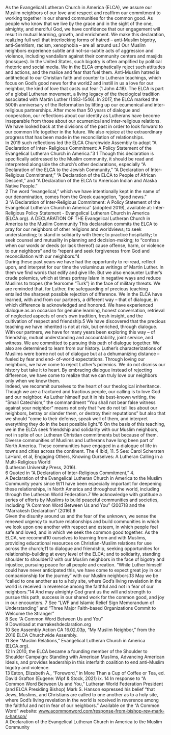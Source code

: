 As the Evangelical Lutheran Church in America (ELCA), we assure our Muslim neighbors 
of our love and respect and reaffirm our commitment to working together in our shared 
communities for the common good. As people who know that we live by the grace and in the 
sight of the one, almighty, and merciful God, we have confidence that our engagement will 
result in mutual learning, growth, and enrichment. 
We make this declaration, realizing full well that interlocking forms of hatred – anti-Muslim 
bigotry, anti-Semitism, racism, xenophobia – are all around us.1 Our Muslim neighbors 
experience subtle and not-so-subtle acts of aggression and violence, including vandalism 
against their community centers and masjids (mosques). In the United States, such bigotry 
is often amplified by political rhetoric and social media. We in the ELCA emphatically reject 
such attitudes and actions, and the malice and fear that fuel them. Anti-Muslim hatred is 
antithetical to our Christian faith and counter to Lutheran teachings, which focus on God’s 
good news for the world2 and instill in us a love for our neighbor, the kind of love that casts 
out fear (1 John 4:18). 
The ELCA is part of a global Lutheran movement, a living legacy of the theological tradition 
associated with Martin Luther (1483-1546). In 2017, the ELCA marked the 500th anniversary 
of the Reformation by lifting up our ecumenical and inter-religious partnerships. After more 
than 50 years of dialogue and cooperation, our reflections about our identity as Lutherans 
have become inseparable from those about our ecumenical and inter-religious relations. We 
have looked back at the divisions of the past in order to look forward to our common life 
together in the future. We also rejoice at the extraordinary progress that has been made in 
the reconciliation of relationships.  
In 2019 such reflections led the ELCA Churchwide Assembly to adopt “A Declaration of Inter-
Religious Commitment: A Policy Statement of the Evangelical Lutheran Church in America.”3 
1 Though this declaration is specifically addressed to the Muslim community, it should be read and interpreted alongside 
the church’s other declarations, especially “A Declaration of the ELCA to the Jewish Community,” “A Declaration of Inter-
Religious Commitment,” “A Declaration of the ELCA to People of African Descent,” and “A Declaration of the ELCA to 
American Indian and Alaska Native People.”	
2 The word “evangelical,” which we have intentionally kept in the name of our denomination, comes from the Greek 
euangelion, “good news.”	
3 “A Declaration of Inter-Religious Commitment: A Policy Statement of the Evangelical Lutheran Church in America” 
(adopted 2019), available at: Inter-Religious Policy Statement - Evangelical Lutheran Church in America (ELCA.org).	
A DECLARATION OF THE
Evangelical Lutheran Church in America
to the Muslim Community
This declaration commits the ELCA to pray for our neighbors of other religions and 
worldviews; to seek understanding; to stand in solidarity with them; to practice hospitality; to 
seek counsel and mutuality in planning and decision-making; to “confess when our words or 
deeds (or lack thereof) cause offense, harm, or violence to our neighbors” and to “repent and 
seek forgiveness from God and reconciliation with our neighbors.”4  
During these past years we have had the opportunity to re-read, reflect upon, and interpret 
for our time the voluminous writings of Martin Luther. In them we find words that edify 
and give life. But we also encounter Luther’s crude polemics, which at times portray Islam 
in negative ways and reduce Muslims to tropes (the fearsome “Turk”) in the face of military 
threats. We are reminded that, for Luther, the safeguarding of precious teaching entailed the 
sharpest possible rejection of difference.
We in the ELCA have learned, with and from our partners, a different way – that of 
dialogue, in which difference is acknowledged and honored. We have experienced dialogue 
as an occasion for genuine learning, honest conversation, retrieval of neglected aspects of 
one’s own tradition, fresh insight, and the cultivation of respect and friendship.5 We have 
discovered that the precious teaching we have inherited is not at risk, but enriched, through 
dialogue. With our partners, we have for many years been exploring this way – of friendship, 
mutual understanding and accountability, joint service, and witness. We are committed to 
pursuing this path of dialogue together.
We also are determined to learn from our history. Luther’s characterizations of Muslims 
were borne not out of dialogue but at a dehumanizing distance – fueled by fear and end-
of-world expectations. Through loving our neighbors, we have come to reject Luther’s 
polemics. We do not dismiss our history but take it to heart. By embracing dialogue instead 
of rejecting difference, we have come to realize that we can truly love our neighbors only 
when we know them.  
Indeed, we recommit ourselves to the heart of our theological inheritance. Though we are a 
fractured and fractious people, our calling is to love God and our neighbor. As Luther himself 
put it in his best-known writing, the “Small Catechism,” the commandment “You shall not 
bear false witness against your neighbor” means not only that “we do not tell lies about our 
neighbors, betray or slander them, or destroy their reputations” but also that we should “come 
to their defense, speak well of them, and interpret everything they do in the best possible 
light.”6 On the basis of this teaching, we in the ELCA seek friendship and solidarity with our 
Muslim neighbors, not in spite of our Lutheran Christian commitments but because of them. 
Diverse communities of Muslims and Lutherans have long been part of North America. These 
communities have engaged in a dialogue of life in towns and cities across the continent. The 
4 Ibid, 11.	
5 See: Carol Schersten LaHurd, et al, Engaging Others, Knowing Ourselves: A Lutheran Calling in a Multi-Religious World  
(Lutheran University Press, 2016).	
6 Quoted in “A Declaration of Inter-Religious Commitment,” 4.	
A Declaration of the Evangelical Lutheran Church in America to the Muslim Community
years since 9/11 have been especially important for deepening these relationships, in North 
America and throughout the world, including through the Lutheran World Federation.7 We 
acknowledge with gratitude a series of efforts by Muslims to build peaceful communities 
and societies, including “A Common Word Between Us and You” (2007)8 and the “Marrakesh 
Declaration” (2016).9  
Given the disunity around us and the fear of the unknown, we sense the renewed urgency 
to nurture relationships and build communities in which we look upon one another with 
respect and esteem, in which people feel safe and loved, and in which we seek the common 
good together. As the ELCA, we recommit10 ourselves to learning from and with Muslims, 
providing educational resources on Christian-Muslim relations for use across the church;11 
to dialogue and friendship, seeking opportunities for relationship-building at every level of 
the ELCA; and to solidarity, standing shoulder to shoulder12 with our Muslim neighbors in the 
face of bigotry and injustice, pursuing peace for all people and creation.
“While Luther himself could have never anticipated this, we have come to expect great joy in 
our companionship for the journey” with our Muslim neighbors.13 May we be “called to one 
another as to a holy site, where God’s living revelation in the world is received in reverence 
among the faithful and not in fear of our neighbors.”14 And may almighty God grant us the 
will and strength to pursue this path, success in our shared work for the common good, and 
joy in our encounters.
7 See “LWF and Islamic Relief Sign Memorandum of Understanding” and “Three Major Faith-based Organizations Commit to 
Welcome the Stranger”	
8 See “A Common Word Between Us and You”	
9 Download at marrakeshdeclaration.org	
10 See Assembly Action CA 16.02.03p, “My Muslim Neighbor,” from the 2016 ELCA Churchwide Assembly.	
11 See “Muslim Relations,” Evangelical Lutheran Church in America (ELCA.org).	
12 In 2010, the ELCA became a founding member of the Shoulder to Shoulder Campaign: Standing with American 
Muslims, Advancing American Ideals, and provides leadership in this interfaith coalition to end anti-Muslim bigotry and 
violence.	
13 Eaton, Elizabeth A., “Foreword,” in More Than a Cup of Coffee or Tea, ed. David Grafton (Eugene: Wipf & Stock, 2021) 
ix.	
14 In response to “A Common Word Between Us and You,” Lutheran World Federation President (and ELCA Presiding 
Bishop) Mark S. Hanson expressed his belief “that Jews, Muslims, and Christians are called to one another as to a holy site, 
where God’s living revelation in the world is received in reverence among the faithful and not in fear of our neighbors.” 
Available on the “A Common Word” website: www.acommonword.com/response-from-bishop-rev-mark-s-hanson/	
A Declaration of the Evangelical Lutheran Church in America to the Muslim Community
